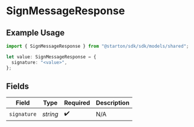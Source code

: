 # SignMessageResponse

## Example Usage

```typescript
import { SignMessageResponse } from "@starton/sdk/sdk/models/shared";

let value: SignMessageResponse = {
  signature: "<value>",
};
```

## Fields

| Field              | Type               | Required           | Description        |
| ------------------ | ------------------ | ------------------ | ------------------ |
| `signature`        | *string*           | :heavy_check_mark: | N/A                |